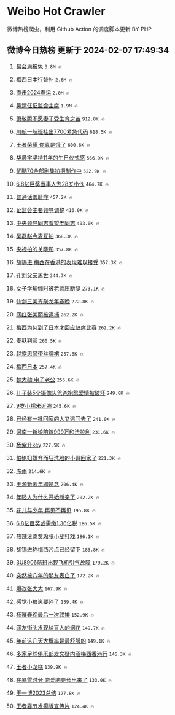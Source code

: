 # Weibo Hot Crawler 



微博热榜爬虫，利用 Github Action 的调度脚本更新 BY PHP 


## 微博今日热榜 更新于 2024-02-07 17:49:34 
1. [易会满被免](https://s.weibo.com/weibo?q=%23%E6%98%93%E4%BC%9A%E6%BB%A1%E8%A2%AB%E5%85%8D%23&t=31&band_rank=1&Refer=top) `3.8M 🔥` 

1. [梅西日本行替补](https://s.weibo.com/weibo?q=%23%E6%A2%85%E8%A5%BF%E6%97%A5%E6%9C%AC%E8%A1%8C%E6%9B%BF%E8%A1%A5%23&t=31&band_rank=2&Refer=top) `2.6M 🔥` 

1. [直击2024春运](https://s.weibo.com/weibo?q=%23%E7%9B%B4%E5%87%BB2024%E6%98%A5%E8%BF%90%23&t=31&band_rank=3&Refer=top) `2.0M 🔥` 

1. [吴清任证监会主席](https://s.weibo.com/weibo?q=%23%E5%90%B4%E6%B8%85%E4%BB%BB%E8%AF%81%E7%9B%91%E4%BC%9A%E4%B8%BB%E5%B8%AD%23&t=31&band_rank=4&Refer=top) `1.9M 🔥` 

1. [萧敬腾不愿妻子受生育之苦](https://s.weibo.com/weibo?q=%23%E8%90%A7%E6%95%AC%E8%85%BE%E4%B8%8D%E6%84%BF%E5%A6%BB%E5%AD%90%E5%8F%97%E7%94%9F%E8%82%B2%E4%B9%8B%E8%8B%A6%23&t=31&band_rank=5&Refer=top) `912.8K 🔥` 

1. [川航一航班挂出7700紧急代码](https://s.weibo.com/weibo?q=%23%E5%B7%9D%E8%88%AA%E4%B8%80%E8%88%AA%E7%8F%AD%E6%8C%82%E5%87%BA7700%E7%B4%A7%E6%80%A5%E4%BB%A3%E7%A0%81%23&t=31&band_rank=6&Refer=top) `618.5K 🔥` 

1. [王者荣耀 你真是饿了](https://s.weibo.com/weibo?q=%E7%8E%8B%E8%80%85%E8%8D%A3%E8%80%80%20%E4%BD%A0%E7%9C%9F%E6%98%AF%E9%A5%BF%E4%BA%86&t=31&band_rank=7&Refer=top) `600.6K 🔥` 

1. [华晨宇坚持11年的生日仪式感](https://s.weibo.com/weibo?q=%23%E5%8D%8E%E6%99%A8%E5%AE%87%E5%9D%9A%E6%8C%8111%E5%B9%B4%E7%9A%84%E7%94%9F%E6%97%A5%E4%BB%AA%E5%BC%8F%E6%84%9F%23&t=31&band_rank=8&Refer=top) `566.9K 🔥` 

1. [优酷70余部剧集拍摄制作中](https://s.weibo.com/weibo?q=%23%E4%BC%98%E9%85%B770%E4%BD%99%E9%83%A8%E5%89%A7%E9%9B%86%E6%8B%8D%E6%91%84%E5%88%B6%E4%BD%9C%E4%B8%AD%23&t=31&band_rank=9&Refer=top) `522.9K 🔥` 

1. [6.8亿巨奖当事人为28岁小伙](https://s.weibo.com/weibo?q=%236.8%E4%BA%BF%E5%B7%A8%E5%A5%96%E5%BD%93%E4%BA%8B%E4%BA%BA%E4%B8%BA28%E5%B2%81%E5%B0%8F%E4%BC%99%23&t=31&band_rank=10&Refer=top) `464.7K 🔥` 

1. [普通话羞耻症](https://s.weibo.com/weibo?q=%E6%99%AE%E9%80%9A%E8%AF%9D%E7%BE%9E%E8%80%BB%E7%97%87&t=31&band_rank=11&Refer=top) `457.2K 🔥` 

1. [证监会主要领导调整](https://s.weibo.com/weibo?q=%23%E8%AF%81%E7%9B%91%E4%BC%9A%E4%B8%BB%E8%A6%81%E9%A2%86%E5%AF%BC%E8%B0%83%E6%95%B4%23&t=31&band_rank=12&Refer=top) `416.0K 🔥` 

1. [中央领导同志看望老同志](https://s.weibo.com/weibo?q=%23%E4%B8%AD%E5%A4%AE%E9%A2%86%E5%AF%BC%E5%90%8C%E5%BF%97%E7%9C%8B%E6%9C%9B%E8%80%81%E5%90%8C%E5%BF%97%23&t=31&band_rank=13&Refer=top) `403.0K 🔥` 

1. [吴磊赵今麦互拍](https://s.weibo.com/weibo?q=%23%E5%90%B4%E7%A3%8A%E8%B5%B5%E4%BB%8A%E9%BA%A6%E4%BA%92%E6%8B%8D%23&t=31&band_rank=14&Refer=top) `368.3K 🔥` 

1. [央视拍的关晓彤](https://s.weibo.com/weibo?q=%23%E5%A4%AE%E8%A7%86%E6%8B%8D%E7%9A%84%E5%85%B3%E6%99%93%E5%BD%A4%23&t=31&band_rank=15&Refer=top) `357.8K 🔥` 

1. [胡锡进 梅西在香港的表现难以接受](https://s.weibo.com/weibo?q=%E8%83%A1%E9%94%A1%E8%BF%9B%20%E6%A2%85%E8%A5%BF%E5%9C%A8%E9%A6%99%E6%B8%AF%E7%9A%84%E8%A1%A8%E7%8E%B0%E9%9A%BE%E4%BB%A5%E6%8E%A5%E5%8F%97&t=31&band_rank=16&Refer=top) `357.3K 🔥` 

1. [孔刘父亲离世](https://s.weibo.com/weibo?q=%23%E5%AD%94%E5%88%98%E7%88%B6%E4%BA%B2%E7%A6%BB%E4%B8%96%23&t=31&band_rank=17&Refer=top) `344.7K 🔥` 

1. [女子学瑜伽时被老师压断腿](https://s.weibo.com/weibo?q=%23%E5%A5%B3%E5%AD%90%E5%AD%A6%E7%91%9C%E4%BC%BD%E6%97%B6%E8%A2%AB%E8%80%81%E5%B8%88%E5%8E%8B%E6%96%AD%E8%85%BF%23&t=31&band_rank=18&Refer=top) `273.1K 🔥` 

1. [仙剑三美齐聚龙年春晚](https://s.weibo.com/weibo?q=%23%E4%BB%99%E5%89%91%E4%B8%89%E7%BE%8E%E9%BD%90%E8%81%9A%E9%BE%99%E5%B9%B4%E6%98%A5%E6%99%9A%23&t=31&band_rank=19&Refer=top) `272.8K 🔥` 

1. [网红张美丽被逮捕](https://s.weibo.com/weibo?q=%23%E7%BD%91%E7%BA%A2%E5%BC%A0%E7%BE%8E%E4%B8%BD%E8%A2%AB%E9%80%AE%E6%8D%95%23&t=31&band_rank=20&Refer=top) `262.2K 🔥` 

1. [梅西为何到了日本才回应缺席比赛](https://s.weibo.com/weibo?q=%23%E6%A2%85%E8%A5%BF%E4%B8%BA%E4%BD%95%E5%88%B0%E4%BA%86%E6%97%A5%E6%9C%AC%E6%89%8D%E5%9B%9E%E5%BA%94%E7%BC%BA%E5%B8%AD%E6%AF%94%E8%B5%9B%23&t=31&band_rank=21&Refer=top) `262.2K 🔥` 

1. [麦麸判官](https://s.weibo.com/weibo?q=%E9%BA%A6%E9%BA%B8%E5%88%A4%E5%AE%98&t=31&band_rank=22&Refer=top) `260.5K 🔥` 

1. [赵露思吊带丝绸裙](https://s.weibo.com/weibo?q=%23%E8%B5%B5%E9%9C%B2%E6%80%9D%E5%90%8A%E5%B8%A6%E4%B8%9D%E7%BB%B8%E8%A3%99%23&t=31&band_rank=23&Refer=top) `257.6K 🔥` 

1. [梅西日本](https://s.weibo.com/weibo?q=%E6%A2%85%E8%A5%BF%E6%97%A5%E6%9C%AC&t=31&band_rank=24&Refer=top) `257.4K 🔥` 

1. [魏大勋 电子老公](https://s.weibo.com/weibo?q=%E9%AD%8F%E5%A4%A7%E5%8B%8B%20%E7%94%B5%E5%AD%90%E8%80%81%E5%85%AC&t=31&band_rank=25&Refer=top) `256.6K 🔥` 

1. [儿子装5个摄像头爸爸抱怨爱情被破坏](https://s.weibo.com/weibo?q=%23%E5%84%BF%E5%AD%90%E8%A3%855%E4%B8%AA%E6%91%84%E5%83%8F%E5%A4%B4%E7%88%B8%E7%88%B8%E6%8A%B1%E6%80%A8%E7%88%B1%E6%83%85%E8%A2%AB%E7%A0%B4%E5%9D%8F%23&t=31&band_rank=26&Refer=top) `249.8K 🔥` 

1. [9岁小糯米近照](https://s.weibo.com/weibo?q=9%E5%B2%81%E5%B0%8F%E7%B3%AF%E7%B1%B3%E8%BF%91%E7%85%A7&t=31&band_rank=27&Refer=top) `245.6K 🔥` 

1. [已经有一批回家的人又逃回去了](https://s.weibo.com/weibo?q=%E5%B7%B2%E7%BB%8F%E6%9C%89%E4%B8%80%E6%89%B9%E5%9B%9E%E5%AE%B6%E7%9A%84%E4%BA%BA%E5%8F%88%E9%80%83%E5%9B%9E%E5%8E%BB%E4%BA%86&t=31&band_rank=28&Refer=top) `241.0K 🔥` 

1. [河南一新娘陪嫁999万和法拉利](https://s.weibo.com/weibo?q=%23%E6%B2%B3%E5%8D%97%E4%B8%80%E6%96%B0%E5%A8%98%E9%99%AA%E5%AB%81999%E4%B8%87%E5%92%8C%E6%B3%95%E6%8B%89%E5%88%A9%23&t=31&band_rank=29&Refer=top) `231.6K 🔥` 

1. [杨紫升key](https://s.weibo.com/weibo?q=%23%E6%9D%A8%E7%B4%AB%E5%8D%87key%23&t=31&band_rank=30&Refer=top) `227.5K 🔥` 

1. [怕媳妇嫌弃而狂洗脸的小哥回家了](https://s.weibo.com/weibo?q=%23%E6%80%95%E5%AA%B3%E5%A6%87%E5%AB%8C%E5%BC%83%E8%80%8C%E7%8B%82%E6%B4%97%E8%84%B8%E7%9A%84%E5%B0%8F%E5%93%A5%E5%9B%9E%E5%AE%B6%E4%BA%86%23&t=31&band_rank=31&Refer=top) `221.3K 🔥` 

1. [冻雨](https://s.weibo.com/weibo?q=%E5%86%BB%E9%9B%A8&t=31&band_rank=32&Refer=top) `214.6K 🔥` 

1. [王源新歌年即是念](https://s.weibo.com/weibo?q=%23%E7%8E%8B%E6%BA%90%E6%96%B0%E6%AD%8C%E5%B9%B4%E5%8D%B3%E6%98%AF%E5%BF%B5%23&t=31&band_rank=33&Refer=top) `206.4K 🔥` 

1. [年轻人为什么开始断亲了](https://s.weibo.com/weibo?q=%23%E5%B9%B4%E8%BD%BB%E4%BA%BA%E4%B8%BA%E4%BB%80%E4%B9%88%E5%BC%80%E5%A7%8B%E6%96%AD%E4%BA%B2%E4%BA%86%23&t=31&band_rank=34&Refer=top) `202.2K 🔥` 

1. [花儿与少年 再见不再见](https://s.weibo.com/weibo?q=%E8%8A%B1%E5%84%BF%E4%B8%8E%E5%B0%91%E5%B9%B4%20%E5%86%8D%E8%A7%81%E4%B8%8D%E5%86%8D%E8%A7%81&t=31&band_rank=35&Refer=top) `195.8K 🔥` 

1. [6.8亿巨奖或需缴1.36亿税](https://s.weibo.com/weibo?q=%236.8%E4%BA%BF%E5%B7%A8%E5%A5%96%E6%88%96%E9%9C%80%E7%BC%B41.36%E4%BA%BF%E7%A8%8E%23&t=31&band_rank=36&Refer=top) `186.5K 🔥` 

1. [热辣滚烫贾玲张小斐打戏](https://s.weibo.com/weibo?q=%23%E7%83%AD%E8%BE%A3%E6%BB%9A%E7%83%AB%E8%B4%BE%E7%8E%B2%E5%BC%A0%E5%B0%8F%E6%96%90%E6%89%93%E6%88%8F%23&t=31&band_rank=37&Refer=top) `186.1K 🔥` 

1. [胡锡进称梅西污点已经留下](https://s.weibo.com/weibo?q=%23%E8%83%A1%E9%94%A1%E8%BF%9B%E7%A7%B0%E6%A2%85%E8%A5%BF%E6%B1%A1%E7%82%B9%E5%B7%B2%E7%BB%8F%E7%95%99%E4%B8%8B%23&t=31&band_rank=38&Refer=top) `183.8K 🔥` 

1. [3U8906航班出现飞机引气故障](https://s.weibo.com/weibo?q=%233U8906%E8%88%AA%E7%8F%AD%E5%87%BA%E7%8E%B0%E9%A3%9E%E6%9C%BA%E5%BC%95%E6%B0%94%E6%95%85%E9%9A%9C%23&t=31&band_rank=39&Refer=top) `179.2K 🔥` 

1. [突然被八年的朋友表白了](https://s.weibo.com/weibo?q=%23%E7%AA%81%E7%84%B6%E8%A2%AB%E5%85%AB%E5%B9%B4%E7%9A%84%E6%9C%8B%E5%8F%8B%E8%A1%A8%E7%99%BD%E4%BA%86%23&t=31&band_rank=40&Refer=top) `172.2K 🔥` 

1. [爆改张大大](https://s.weibo.com/weibo?q=%E7%88%86%E6%94%B9%E5%BC%A0%E5%A4%A7%E5%A4%A7&t=31&band_rank=41&Refer=top) `167.9K 🔥` 

1. [感觉小狼崽要碎了](https://s.weibo.com/weibo?q=%23%E6%84%9F%E8%A7%89%E5%B0%8F%E7%8B%BC%E5%B4%BD%E8%A6%81%E7%A2%8E%E4%BA%86%23&t=31&band_rank=42&Refer=top) `159.4K 🔥` 

1. [杨幂春晚最后一次联排](https://s.weibo.com/weibo?q=%23%E6%9D%A8%E5%B9%82%E6%98%A5%E6%99%9A%E6%9C%80%E5%90%8E%E4%B8%80%E6%AC%A1%E8%81%94%E6%8E%92%23&t=31&band_rank=43&Refer=top) `152.9K 🔥` 

1. [网友街头发现给盲人的烟花](https://s.weibo.com/weibo?q=%23%E7%BD%91%E5%8F%8B%E8%A1%97%E5%A4%B4%E5%8F%91%E7%8E%B0%E7%BB%99%E7%9B%B2%E4%BA%BA%E7%9A%84%E7%83%9F%E8%8A%B1%23&t=31&band_rank=44&Refer=top) `149.7K 🔥` 

1. [年前这几天大概率是最舒服的](https://s.weibo.com/weibo?q=%E5%B9%B4%E5%89%8D%E8%BF%99%E5%87%A0%E5%A4%A9%E5%A4%A7%E6%A6%82%E7%8E%87%E6%98%AF%E6%9C%80%E8%88%92%E6%9C%8D%E7%9A%84&t=31&band_rank=45&Refer=top) `149.1K 🔥` 

1. [多家足球俱乐部发文疑内涵梅西香港行](https://s.weibo.com/weibo?q=%23%E5%A4%9A%E5%AE%B6%E8%B6%B3%E7%90%83%E4%BF%B1%E4%B9%90%E9%83%A8%E5%8F%91%E6%96%87%E7%96%91%E5%86%85%E6%B6%B5%E6%A2%85%E8%A5%BF%E9%A6%99%E6%B8%AF%E8%A1%8C%23&t=31&band_rank=46&Refer=top) `146.3K 🔥` 

1. [王者小龙糕](https://s.weibo.com/weibo?q=%E7%8E%8B%E8%80%85%E5%B0%8F%E9%BE%99%E7%B3%95&t=31&band_rank=47&Refer=top) `139.9K 🔥` 

1. [在暴雪时分 恋爱脑要长出来了](https://s.weibo.com/weibo?q=%E5%9C%A8%E6%9A%B4%E9%9B%AA%E6%97%B6%E5%88%86%20%E6%81%8B%E7%88%B1%E8%84%91%E8%A6%81%E9%95%BF%E5%87%BA%E6%9D%A5%E4%BA%86&t=31&band_rank=48&Refer=top) `133.0K 🔥` 

1. [王一博2023总结](https://s.weibo.com/weibo?q=%23%E7%8E%8B%E4%B8%80%E5%8D%9A2023%E6%80%BB%E7%BB%93%23&t=31&band_rank=49&Refer=top) `127.8K 🔥` 

1. [王者春节发癫版宣传片](https://s.weibo.com/weibo?q=%23%E7%8E%8B%E8%80%85%E6%98%A5%E8%8A%82%E5%8F%91%E7%99%AB%E7%89%88%E5%AE%A3%E4%BC%A0%E7%89%87%23&t=31&band_rank=50&Refer=top) `124.4K 🔥` 

